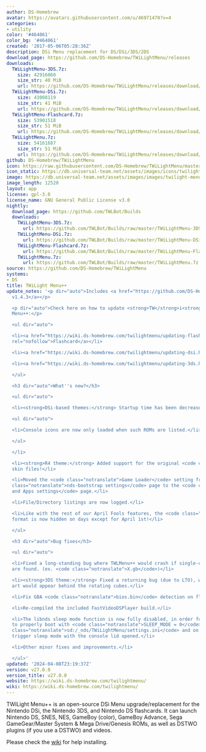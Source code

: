 ```yaml
---
author: DS-Homebrew
avatar: https://avatars.githubusercontent.com/u/46971470?v=4
categories:
- utility
color: '#464061'
color_bg: '#464061'
created: '2017-05-06T05:28:36Z'
description: DSi Menu replacement for DS/DSi/3DS/2DS
download_page: https://github.com/DS-Homebrew/TWiLightMenu/releases
downloads:
  TWiLightMenu-3DS.7z:
    size: 42916060
    size_str: 40 MiB
    url: https://github.com/DS-Homebrew/TWiLightMenu/releases/download/v27.0.0/TWiLightMenu-3DS.7z
  TWiLightMenu-DSi.7z:
    size: 43008119
    size_str: 41 MiB
    url: https://github.com/DS-Homebrew/TWiLightMenu/releases/download/v27.0.0/TWiLightMenu-DSi.7z
  TWiLightMenu-Flashcard.7z:
    size: 53901518
    size_str: 51 MiB
    url: https://github.com/DS-Homebrew/TWiLightMenu/releases/download/v27.0.0/TWiLightMenu-Flashcard.7z
  TWiLightMenu.7z:
    size: 54161687
    size_str: 51 MiB
    url: https://github.com/DS-Homebrew/TWiLightMenu/releases/download/v27.0.0/TWiLightMenu.7z
github: DS-Homebrew/TWiLightMenu
icon: https://raw.githubusercontent.com/DS-Homebrew/TWiLightMenu/master/booter/Twilight%2B%2B-animated%20icon-fix.gif
icon_static: https://db.universal-team.net/assets/images/icons/twilight-menu.png
image: https://db.universal-team.net/assets/images/images/twilight-menu.png
image_length: 12520
layout: app
license: gpl-3.0
license_name: GNU General Public License v3.0
nightly:
  download_page: https://github.com/TWLBot/Builds
  downloads:
    TWiLightMenu-3DS.7z:
      url: https://github.com/TWLBot/Builds/raw/master/TWiLightMenu-3DS.7z
    TWiLightMenu-DSi.7z:
      url: https://github.com/TWLBot/Builds/raw/master/TWiLightMenu-DSi.7z
    TWiLightMenu-Flashcard.7z:
      url: https://github.com/TWLBot/Builds/raw/master/TWiLightMenu-Flashcard.7z
    TWiLightMenu.7z:
      url: https://github.com/TWLBot/Builds/raw/master/TWiLightMenu.7z
source: https://github.com/DS-Homebrew/TWiLightMenu
systems:
- DS
title: TWiLight Menu++
update_notes: '<p dir="auto">Includes <a href="https://github.com/DS-Homebrew/nds-bootstrap/releases/tag/v1.4.3">nds-bootstrap
  v1.4.3</a></p>

  <p dir="auto">Check here on how to update <strong>TW</strong>i<strong>L</strong>ight
  Menu++:</p>

  <ul dir="auto">

  <li><a href="https://wiki.ds-homebrew.com/twilightmenu/updating-flashcard.html"
  rel="nofollow">Flashcard</a></li>

  <li><a href="https://wiki.ds-homebrew.com/twilightmenu/updating-dsi.html" rel="nofollow">DSi</a></li>

  <li><a href="https://wiki.ds-homebrew.com/twilightmenu/updating-3ds.html" rel="nofollow">3DS</a></li>

  </ul>

  <h3 dir="auto">What''s new?</h3>

  <ul dir="auto">

  <li><strong>DSi-based themes:</strong> Startup time has been decreased by 2 seconds!

  <ul dir="auto">

  <li>Console icons are now only loaded when such ROMs are listed.</li>

  </ul>

  </li>

  <li><strong>R4 theme:</strong> Added support for the original <code class="notranslate">.bmp</code>
  skin files!</li>

  <li>Moved the <code class="notranslate">Game Loader</code> setting from the <code
  class="notranslate">nds-bootstrap settings</code> page to the <code class="notranslate">Games
  and Apps settings</code> page.</li>

  <li>File/Directory listings are now logged.</li>

  <li>Like with the rest of our April Fools features, the <code class="notranslate">.ntrb</code>
  format is now hidden on days except for April 1st!</li>

  </ul>

  <h3 dir="auto">Bug fixes</h3>

  <ul dir="auto">

  <li>Fixed a long-standing bug where TWLMenu++ would crash if single-character files
  are found. (ex. <code class="notranslate">X.gb</code>)</li>

  <li><strong>3DS theme:</strong> Fixed a returning bug (due to LTO), where the box
  art would appear behind the rotating cubes.</li>

  <li>Fix GBA <code class="notranslate">bios.bin</code> detection on flashcards.</li>

  <li>Re-compiled the included FastVideoDSPlayer build.</li>

  <li>The libnds sleep mode function is now fully disabled, in order for TWLMenu++
  to properly boot with <code class="notranslate">SLEEP_MODE = 0</code> set in <code
  class="notranslate">sd:/_nds/TWiLightMenu/settings.ini</code> and on consoles which
  trigger sleep mode with the console lid opened.</li>

  <li>Other minor fixes and improvements.</li>

  </ul>'
updated: '2024-04-08T23:19:37Z'
version: v27.0.0
version_title: v27.0.0
website: https://wiki.ds-homebrew.com/twilightmenu/
wiki: https://wiki.ds-homebrew.com/twilightmenu/
---
```

TWiLight Menu++ is an open-source DSi Menu upgrade/replacement for the Nintendo DSi, the Nintendo 3DS, and Nintendo DS flashcards. It can launch Nintendo DS, SNES, NES, GameBoy (color), GameBoy Advance, Sega GameGear/Master System & Mega Drive/Genesis ROMs, as well as DSTWO plugins (if you use a DSTWO) and videos.

Please check the [wiki](https://wiki.ds-homebrew.com/twilightmenu/) for help installing.